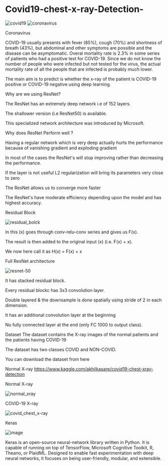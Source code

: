 # Covid19-chest-x-ray-Detection-

![covid19](https://user-images.githubusercontent.com/68801296/89895190-feb70100-dbf8-11ea-8c17-b51139823f25.jpg)
![coronavirus](https://user-images.githubusercontent.com/68801296/89895193-024a8800-dbf9-11ea-873c-638e1cec770f.jpg)

Coronavirus

COVID-19 usually presents with fever (85%), cough (70%) and shortness of breath (43%), but abdominal and other symptoms are possible and the disease can be asymptomatic. Overal mortality rate is 2.3% in some series of patients who had a positive test for COVID-19. Since we do not know the number of people who were infected but not tested for the virus, the actual mortality rate of all the people that are infected is probably much lower.

The main aim is to predict is whether the x-ray of the patient is COVID-19 positive or COVID-19 negative using deep learning.

Why are we using ResNet?

The ResNet has an extremely deep network i.e of 152 layers.

The shallower version (i.e ResNet50) is available.

This specialized network architecture was introduced by Microsoft.

Why does ResNet Perform well ?

Having a regular network which is very deep actually hurts the performance because of vanishing gradient and exploding gradient

In most of the cases the ResNet's will stop improving rather than decreasing the performance.

If the layer is not useful L2 regularization will bring its parameters very close to zero

The ResNet allows us to converge more faster

The ResNet's have moderate efficiency depending upon the model and has highest accuracy.

Residual Block

![residual_bolck](https://user-images.githubusercontent.com/68801296/89895570-acc2ab00-dbf9-11ea-8438-7b37267db852.png)

In this (x) goes through conv-relu-conv series and gives us F(x).

The result is then added to the original input (x) (i.e. F(x) + x).

We now here call it as H(x) = F(x) + x

Full ResNet architecture

![resnet-50](https://user-images.githubusercontent.com/68801296/89895581-b0563200-dbf9-11ea-91b6-3022cb083fca.png)

It has stacked residual block.

Every residual blockc has 3x3 convolution layer.

Double layered & the downsample is done spatially using stride of 2 in each dimension.

It has an additional convolution layer at the beginning

No fully connected layer at the end (only FC 1000 to output class).

Dataset
The dataset contains the X-ray images of the normal patients and the patients having COVID-19

The dataset has two classes COVID and NON-COVID.

You can download the dataset from here

Normal X-ray https://www.kaggle.com/akhilkasare/covid19-chest-xray-detection

Normal X-ray

![normal_xray](https://user-images.githubusercontent.com/68801296/89896158-96691f00-dbfa-11ea-898d-b8ba6902bc33.jpg)

COVID-19 X-ray

![covid_chest_x-ray](https://user-images.githubusercontent.com/68801296/89896248-c0badc80-dbfa-11ea-861e-27cc3c284cc1.jpeg)

Keras

![image](https://user-images.githubusercontent.com/68801296/89896439-142d2a80-dbfb-11ea-9479-0b99dcbe298f.png)

Keras is an open-source neural-network library written in Python. It is capable of running on top of TensorFlow, Microsoft Cognitive Toolkit, R, Theano, or PlaidML. Designed to enable fast experimentation with deep neural networks, it focuses on being user-friendly, modular, and extensible.




